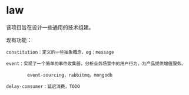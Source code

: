# law
该项目旨在设计一些通用的技术组建。

现有功能：

    constitution：定义的一些抽象概念，eg：message
    
    event：实现了一个简单的事件收集器，分析业务场景中的用户行为，为产品提供增值服务。
            
            event-sourcing，rabbitmq，mongodb
            
    delay-comsumer：延迟消费，TODO
